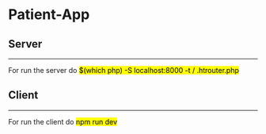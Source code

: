 # Patient-App

## Server
<hr>
For run the server do <mark>$(which php) -S localhost:8000 -t / .htrouter.php </mark>

<br>

## Client
<hr>
For run the client do <mark>npm run dev</mark>
